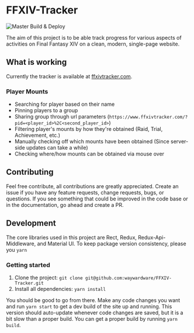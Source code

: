 # FFXIV-Tracker

![Master Build & Deploy](https://github.com/waywardware/traxiv/workflows/Master%20Build%20&%20Deploy/badge.svg)

The aim of this project is to be able track progress for various aspects of activities on Final Fantasy XIV on a clean, modern, single-page website.

## What is working

Currently the tracker is available at [ffxivtracker.com](https://www.ffxivtracker.com/).

### Player Mounts

* Searching for player based on their name
* Pinning players to a group
* Sharing group through url parameters (`https://www.ffxivtracker.com/?pid=<player_id>%2C<second_player_id>`)
* Filtering player's mounts by how they're obtained (Raid, Trial, Achievement, etc.)
* Manually checking off which mounts have been obtained (Since server-side updates can take a while)
* Checking where/how mounts can be obtained via mouse over

## Contributing

Feel free contribute, all contributions are greatly appreciated. Create an issue if you have any feature requests, change requests, bugs, or questions. If you see something that could be improved in the code base or in the documentation, go ahead and create a PR.

## Development 

The core libraries used in this project are Rect, Redux, Redux-Api-Middleware, and Material UI. To keep package version consistency, please you `yarn`

### Getting started

1. Clone the project: `git clone git@github.com:waywardware/FFXIV-Tracker.git`
2. Install all dependencies: `yarn install`

You should be good to go from there. Make any code changes you want and  run `yarn start` to get a dev build of the site up and running. This version should auto-update whenever code changes are saved, but it is a bit slow than a proper build. You can get a proper build by running `yarn build`.
